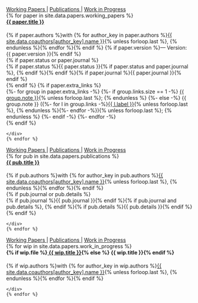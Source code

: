 

<div id="working-papers">
    <div class="section-ribbon sticky-ribbon">
        <a href="#working-papers" class="ribbon-link active">
            <i class="fas fa-file-alt" aria-hidden="true"></i>
            <span class="ribbon-label">Working Papers</span>
        </a>
        <span class="ribbon-sep">|</span>
        <a href="#publications" class="ribbon-link inactive">
            <i class="fa fa-book" aria-hidden="true"></i>
            <span class="ribbon-label">Publications</span>
        </a>
        <span class="ribbon-sep">|</span>
        <a href="#work-in-progress" class="ribbon-link inactive">
            <i class="fa fa-pencil-alt" aria-hidden="true"></i>
            <span class="ribbon-label">Work in Progress</span>
        </a>
    </div>
    {% for paper in site.data.papers.working_papers %}
    <div class="paper-card">
    <h4 style="margin-top:0;">
        <a href="{{ paper.file }}"><i class="fas fa-file-alt" aria-hidden="true"></i> {{ paper.title }}</a>
    </h4>
    <div class="authors">
        {% if paper.authors %}with {% for author_key in paper.authors %}<a href="{{ site.data.coauthors[author_key].url }}">{{ site.data.coauthors[author_key].name }}</a>{% unless forloop.last %}, {% endunless %}{% endfor %}{% endif %}
    {% if paper.version %}<span class="version">&mdash; Version: {{ paper.version }}</span>{% endif %}
    </div>
            {% if paper.status or paper.journal %}
                <div class="status-journal">
                    {% if paper.status %}<span class="status-light">{{ paper.status }}{% if paper.status and paper.journal %}, {% endif %}</span>{% endif %}{% if paper.journal %}<span class="journal-bold">{{ paper.journal }}</span>{% endif %}
                </div>
            {% endif %}
    {% if paper.extra_links %}
        <div class="extra-links">
            {%- for group in paper.extra_links -%}
                {%- if group.links.size == 1 -%}
                    <a href="{{ group.links[0].url }}">{{ group.note }}</a>{% unless forloop.last %}; {% endunless %}
                {%- else -%}
                    {{ group.note }} ({%- for l in group.links -%}<a href="{{ l.url }}">{{ l.label }}</a>{% unless forloop.last %}, {% endunless %}{%- endfor -%}){% unless forloop.last %}; {% endunless %}
                {%- endif -%}
            {%- endfor -%}
        </div>
    {% endif %}

    </div>
    {% endfor %}
</div>




<div id="publications">
    <div class="section-ribbon sticky-ribbon">
        <a href="#working-papers" class="ribbon-link inactive">
            <i class="fas fa-file-alt" aria-hidden="true"></i>
            <span class="ribbon-label">Working Papers</span>
        </a>
        <span class="ribbon-sep">|</span>
        <a href="#publications" class="ribbon-link active">
            <i class="fa fa-book" aria-hidden="true"></i>
            <span class="ribbon-label">Publications</span>
        </a>
        <span class="ribbon-sep">|</span>
        <a href="#work-in-progress" class="ribbon-link inactive">
            <i class="fa fa-pencil-alt" aria-hidden="true"></i>
            <span class="ribbon-label">Work in Progress</span>
        </a>
    </div>
    {% for pub in site.data.papers.publications %}
    <div class="paper-card">
    <h4 style="margin-top:0;">
        <a href="{{ pub.url }}"><i class="fa fa-book" aria-hidden="true"></i> {{ pub.title }}</a>
    </h4>
    <div class="authors">
        {% if pub.authors %}with {% for author_key in pub.authors %}<a href="{{ site.data.coauthors[author_key].url }}">{{ site.data.coauthors[author_key].name }}</a>{% unless forloop.last %}, {% endunless %}{% endfor %}{% endif %}
    </div>
        {% if pub.journal or pub.details %}
            <div class="journal-version">
                {% if pub.journal %}<span class="journal">{{ pub.journal }}</span>{% endif %}{% if pub.journal and pub.details %}, {% endif %}{% if pub.details %}<span class="version">{{ pub.details }}</span>{% endif %}
            </div>
        {% endif %}

    </div>
    {% endfor %}
</div>




<div id="work-in-progress">
    <div class="section-ribbon sticky-ribbon">
        <a href="#working-papers" class="ribbon-link inactive">
            <i class="fas fa-file-alt" aria-hidden="true"></i>
            <span class="ribbon-label">Working Papers</span>
        </a>
        <span class="ribbon-sep">|</span>
        <a href="#publications" class="ribbon-link inactive">
            <i class="fa fa-book" aria-hidden="true"></i>
            <span class="ribbon-label">Publications</span>
        </a>
        <span class="ribbon-sep">|</span>
        <a href="#work-in-progress" class="ribbon-link active">
            <i class="fa fa-pencil-alt" aria-hidden="true"></i>
            <span class="ribbon-label">Work in Progress</span>
        </a>
    </div>
    {% for wip in site.data.papers.work_in_progress %}
    <div class="paper-card">
    <h4 style="margin-top:0;">
        {% if wip.file %}<a href="{{ wip.file }}"><i class="fa fa-pencil-alt" aria-hidden="true"></i> {{ wip.title }}</a>{% else %}<i class="fa fa-pencil-alt" aria-hidden="true"></i> {{ wip.title }}{% endif %}
    </h4>
    <div class="authors">
        {% if wip.authors %}with {% for author_key in wip.authors %}<a href="{{ site.data.coauthors[author_key].url }}">{{ site.data.coauthors[author_key].name }}</a>{% unless forloop.last %}, {% endunless %}{% endfor %}{% endif %}
    </div>

    </div>
    {% endfor %}
</div>